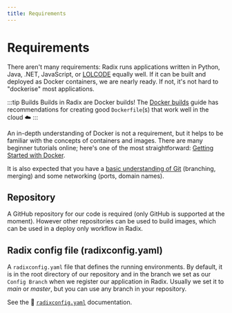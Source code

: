 ```yaml
---
title: Requirements
---
```


# Requirements

There aren't many requirements: Radix runs applications written in Python, Java, .NET, JavaScript, or [LOLCODE](https://en.wikipedia.org/wiki/LOLCODE) equally well. If it can be built and deployed as Docker containers, we are nearly ready. If not, it's not hard to "dockerise" most applications.

:::tip Builds
Builds in Radix are Docker builds! The [Docker builds](../../guides/docker/) guide has recommendations for creating good `Dockerfile`(s) that work well in the cloud ☁️
:::

An in-depth understanding of Docker is not a requirement, but it helps to be familiar with the concepts of containers and images. There are many beginner tutorials online; here's one of the most straightforward: [Getting Started with Docker](https://scotch.io/tutorials/getting-started-with-docker).

It is also expected that you have a [basic understanding of Git](http://rogerdudler.github.io/git-guide/) (branching, merging) and some networking (ports, domain names).

## Repository

A GitHub repository for our code is required (only GitHub is supported at the moment). However other repositories can be used to build images, which can be used in a deploy only workflow in Radix.

## Radix config file (radixconfig.yaml)

A `radixconfig.yaml` file that defines the running environments. By default, it is in the root directory of our repository and in the branch we set as our `Config Branch` when we register our application in Radix. Usually we set it to *main* or *master*, but you can use any branch in your repository.

See the 📖 [`radixconfig.yaml`](../../references/reference-radix-config/)  documentation.
